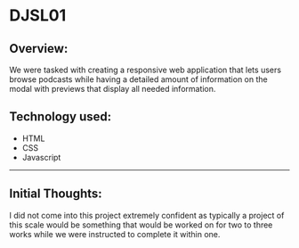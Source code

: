 # DJSL01
## Overview:
We were tasked with creating a responsive web application that lets users browse podcasts
while having a detailed amount of information on the modal with previews that display all 
needed information.

## Technology used:
* HTML
* CSS
* Javascript

---

## Initial Thoughts:
I did not come into this project extremely confident as typically a project of this scale would 
be something that would be worked on for two to three works while we were instructed to complete it within one.



